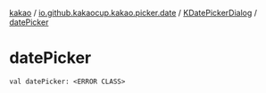 [kakao](../../index.md) / [io.github.kakaocup.kakao.picker.date](../index.md) / [KDatePickerDialog](index.md) / [datePicker](./date-picker.md)

# datePicker

`val datePicker: <ERROR CLASS>`